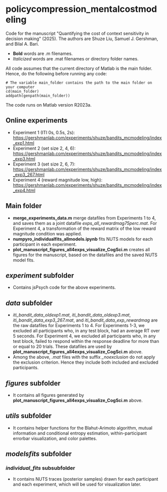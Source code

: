 # policycompression_mentalcostmodeling
 Code for the manuscript "Quantifying the cost of context sensitivity in decision making" (2025). The authors are Shuze Liu, Samuel J. Gershman, and Bilal A. Bari. 

- **Bold** words are .m filenames.
- *Italicized* words are .mat filenames or directory folder names.

All code assumes that the current directory of Matlab is the main folder. Hence, do the following before running any code:
```
# The variable main_folder contains the path to the main folder on your computer
cd(main_folder)
addpath(genpath(main_folder))
```
The code runs on Matlab version R2023a. 

## Online experiments
- Experiment 1 (ITI 0s, 0.5s, 2s): https://gershmanlab.com/experiments/shuze/bandits_mcmodeling/index_exp1.html
- Experiment 2 (set size 2, 4, 6): https://gershmanlab.com/experiments/shuze/bandits_mcmodeling/index_exp3.html
- Experiment 3 (set size 2, 6, 7): https://gershmanlab.com/experiments/shuze/bandits_mcmodeling/index_exp3_267.html
- Experiment 4 (reward magnitude low, high): https://gershmanlab.com/experiments/shuze/bandits_mcmodeling/index_exp4.html

## Main folder
- **merge_experiments_data.m** merge datafiles from Experiments 1 to 4, and saves them as a joint datafile *exps_all_rewardmag75perc.mat*. For Experiment 4, a transformation of the reward matrix of the low reward magnitude condition was applied.
- **numpyro_individualfits_allmodels.ipynb** fits NUTS models for each participant in each experiment. 
- **plot_manuscript_figures_all4exps_visualize_CogSci.m** creates all figures for the manuscript, based on the datafiles and the saved NUTS model fits.

## *experiment* subfolder
- Contains jsPsych code for the above experiments. 

## *data* subfolder
- *iti_bandit_data_oldexp1.mat*, *iti_bandit_data_oldexp3.mat*, *iti_bandit_data_exp3_267.mat*, and *iti_bandit_data_exp_rewardmag* are the raw datafiles for Experiments 1 to 4. For Experiments 1-3, we excluded all participants who, in any test block, had an average RT over 5 seconds. For Experiment 4, we excluded all participants who, in any test block, failed to respond within the response deadline for more than or equal to 20 trials. These datafiles are used by **plot_manuscript_figures_all4exps_visualize_CogSci.m** above.
- Among the above, *.mat* files with the suffix *_noexclusion* do not apply the exclusion criterion. Hence they include both included and excluded participants. 

## *figures* subfolder
- It contains all figures generated by **plot_manuscript_figures_all4exps_visualize_CogSci.m** above.

## *utils* subfolder
- It contains helper functions for the Blahut-Arimoto algorithm, mutual information and conditional entropy estimation, within-participant errorbar visualization, and color palettes.

## *modelsfits* subfolder
### *individual_fits* subsubfolder
- It contains NUTS traces (posterior samples) drawn for each participant and each experiment, which will be used for visualization later. 
